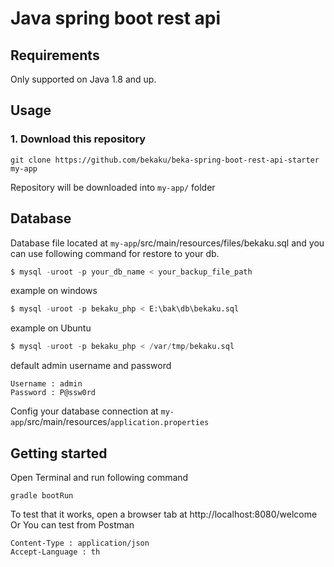 # Java spring boot rest api

Requirements
------------

Only supported on Java 1.8 and up.

## Usage

### 1. Download this repository
```
git clone https://github.com/bekaku/beka-spring-boot-rest-api-starter my-app
```

Repository will be downloaded into `my-app/` folder
## Database

Database file located at `my-app`/src/main/resources/files/bekaku.sql and you can use following command for restore to your db.

```sql
$ mysql -uroot -p your_db_name < your_backup_file_path
```
example on windows
```sql
$ mysql -uroot -p bekaku_php < E:\bak\db\bekaku.sql
```
example on Ubuntu
```sql
$ mysql -uroot -p bekaku_php < /var/tmp/bekaku.sql
```
default admin username and password
```
Username : admin
Password : P@ssw0rd
```
Config your database connection at `my-app`/src/main/resources/`application.properties`

## Getting started

Open Terminal and run following command 

```
gradle bootRun
```

To test that it works, open a browser tab at http://localhost:8080/welcome
Or You can test from Postman
```
Content-Type : application/json
Accept-Language : th
```

